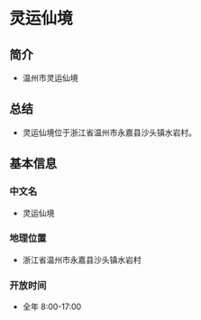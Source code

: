 # 灵运仙境
## 简介
- 温州市灵运仙境
## 总结
- 灵运仙境位于浙江省温州市永嘉县沙头镇水岩村。
## 基本信息
### 中文名
- 灵运仙境
### 地理位置
- 浙江省温州市永嘉县沙头镇水岩村
### 开放时间
- 全年 8:00-17:00
